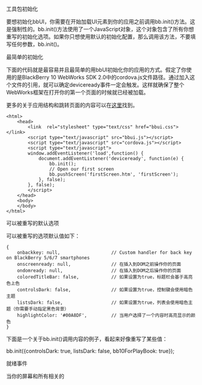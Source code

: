 工具包初始化

要想初始化bbUI，你需要在开始加载UI元素到你的应用之前调用bb.init()方法。这是强制性的。bb.init()方法使用了一个JavaScript对象，这个对象包含了所有你想重写的初始化选项。如果你只想使用默认的初始化配置，那么调用该方法，不要填写任何参数，bb.init()。

最简单的初始化

下面的代码就是最容易并且最简单的用bbUI初始化你的应用的方式。假定了你使用的是BlackBerry 10 WebWorks SDK 2.0中的cordova.js文件路径。通过加入这个文件的引用，就可以确定deviceready事件一定会触发。这样就确保了整个WebWorks框架在打开你的第一个页面的时候就已经被加载。

更多的关于应用结构和跳转页面的内容可以在[这里](https://github.com/blackberry/bbUI.js/wiki/Application-Structure)找到。

    <html>
        <head>
            <link  rel="stylesheet" type="text/css" href="bbui.css"></link>
            <script type="text/javascript" src="bbui.js"></script>
            <script type="text/javascript" src="cordova.js"></script>
            <script type="text/javascript">
            window.addEventListener('load',function() {
                document.addEventListener('deviceready', function(e) {
                    bb.init();
                    // Open our first screen
                    bb.pushScreen('firstScreen.htm', 'firstScreen');
                }, false);
            }, false);
            </script>
        </head>
        <body>
        </body>
    </html>
    
可以被重写的默认选项

可以被重写的选项默认值如下：

    {
        onbackkey: null,                   // Custom handler for back key on BlackBerry 5/6/7 smartphones
        onscreenready: null,               // 在插入到DOM之前操作你的页面
        ondomready: null,                  // 在插入到DOM之后操作你的页面
        coloredTitleBar: false,            // 如果设置为true，标题栏会基于高亮色上色
        controlsDark: false,               // 如果设置为true，控制键会使用暗色主题
        listsDark: false,                  // 如果设置为true，列表会使用暗色主题（你需要手动指定黑色背景）
        highlightColor: '#00A8DF',         // 当用户选择了一个内容时高亮显示的颜色
    }
    
下面是一个关于bb.init()调用内容的例子，看起来好像重写了某些值：

bb.init({controlsDark: true, listsDark: false, bb10ForPlayBook: true});

就绪事件

当你的屏幕和所有相关的<script>标记加载完毕，准备好被操作，并且使用onscreenready事件的样式被应用之前，你会得到通知。在这个时间点，屏幕还没有被包含在页面的DOM中，但是在bbUI样式应用之前，它的内容是可以被操作的。这就使得你可以在屏幕被展示给用户之前执行数据操作，并且最大程度地减少十分昂贵的渲染引擎布局。

注意：如果你使用JQuery来选择DOM元素进行操作，你必须等待ondomready事件触发以后才能操作。

当你的屏幕和所有相关的<script>标记在使用ondomready事件被插入到DOM后，你也会得到通知。这使得你可以在屏幕被展示给用户之后执行数据操作。

当使用ondomready事件时，你需要明白一件事情：的确有你需要用到它的地方，但随之而来的还有性能的影响。在插入到DOM中之后操作屏幕内容会使你的用户界面受到影响。

绑定此事件的方法就是分派一个方法到init方法的onscreenready参数。这个方法将会随着你的屏幕的DOM元素一起被调用，而你为这个屏幕指定的id可以使得你可以执行任何指定的屏幕变化。

当所有指定屏幕的script文件都在onscreenready或者ondomready事件被触发前加载完毕以后，你可以把你所有的屏幕特定逻辑放到那些文件中，只留下一个onscreenready和ondomready全局处理程序作为“交通警察”。

当无论是onscreenready还是ondomready事件触发时，它们都会传递三个参数：

被加载的屏幕的DOM元素

DOM元素所归属的屏幕的id

传递到bb.pushScreen()方法的可选的参数对象

getElementById()方法已经被加入到传递到onscreenready和ondomready事件的元素对象中，所以你可以操作传递到的事件中的元素的DOM

    <html>
        <head>
            <link  rel="stylesheet" type="text/css" href="bbui.css"></link>
            <script type="text/javascript" src="bbui.js"></script>
            <script type="text/javascript" src="cordova.js"></script>
            <script type="text/javascript">
            window.addEventListener('load',function() {
                document.addEventListener('deviceready', function(e) {
                    bb.init({onscreenready : function(element, id, params) {
                             if (id == 'menu') {
                                 doMenuLoadingBeforeInsert(element, params);
                            } 
                         },
                         ondomready: function(element, id, params) {
                             if (id == 'menu') {
                                 doMenuLoadingAfterInsert(element, params);
                            } 
                         }});
                    // 打开你的第一个屏幕
                    bb.pushScreen('menu.htm', 'menu');
                }, false);
             }, false);
            </script>
        </head>
        <body>

        </body>
    </html>
